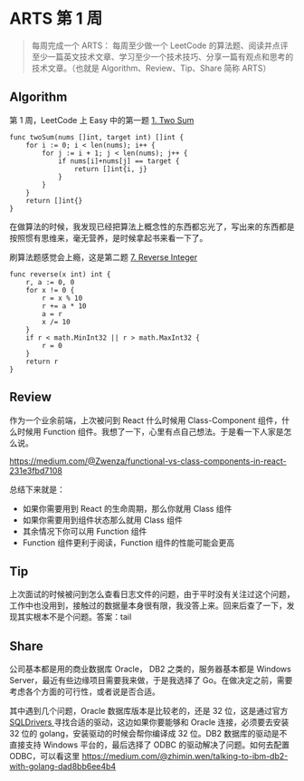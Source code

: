 # ARTS 第 1 周

> 每周完成一个 ARTS： 每周至少做一个 LeetCode 的算法题、阅读并点评至少一篇英文技术文章、学习至少一个技术技巧、分享一篇有观点和思考的技术文章。（也就是 Algorithm、Review、Tip、Share 简称 ARTS）

## Algorithm

第 1 周，LeetCode 上 Easy 中的第一题 [1. Two Sum](https://leetcode.com/problems/two-sum/)

```
func twoSum(nums []int, target int) []int {
    for i := 0; i < len(nums); i++ {
        for j := i + 1; j < len(nums); j++ {
            if nums[i]+nums[j] == target {
                return []int{i, j}
            }
        }
    }
    return []int{}
}
```

在做算法的时候，我发现已经把算法上概念性的东西都忘光了，写出来的东西都是按照惯有思维来，毫无营养，是时候拿起书来看一下了。

刷算法题感觉会上瘾，这是第二题 [7. Reverse Integer](https://leetcode.com/problems/reverse-integer/)

```
func reverse(x int) int {
    r, a := 0, 0
    for x != 0 {
        r = x % 10
        r += a * 10
        a = r
        x /= 10
    }
    if r < math.MinInt32 || r > math.MaxInt32 {
        r = 0
    }
    return r
}
```

## Review

作为一个业余前端，上次被问到 React 什么时候用 Class-Component 组件，什么时候用 Function 组件。我想了一下，心里有点自己想法。于是看一下人家是怎么说。

https://medium.com/@Zwenza/functional-vs-class-components-in-react-231e3fbd7108

总结下来就是：

- 如果你需要用到 React 的生命周期，那么你就用 Class 组件
- 如果你需要用到组件状态那么就用 Class 组件
- 其余情况下你可以用 Function 组件
- Function 组件更利于阅读，Function 组件的性能可能会更高

## Tip

上次面试的时候被问到怎么查看日志文件的问题，由于平时没有关注过这个问题，工作中也没用到，接触过的数据量本身很有限，我没答上来。回来后查了一下，发现其实根本不是个问题。答案：tail

## Share

公司基本都是用的商业数据库 Oracle， DB2 之类的，服务器基本都是 Windows Server，最近有些边缘项目需要我来做，于是我选择了 Go。在做决定之前，需要考虑各个方面的可行性，或者说是否合适。

其中遇到几个问题，Oracle 数据库版本是比较老的，还是 32 位，这是通过官方 [SQLDrivers
](https://github.com/golang/go/wiki/SQLDrivers) 寻找合适的驱动，这边如果你要能够和 Oracle 连接，必须要去安装 32 位的 golang，安装驱动的时候会帮你编译成 32 位。DB2 数据库的驱动是不直接支持 Windows 平台的，最后选择了 ODBC 的驱动解决了问题。如何去配置 ODBC，可以看这里 https://medium.com/@zhimin.wen/talking-to-ibm-db2-with-golang-dad8bb6ee4b4
